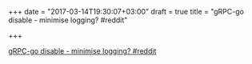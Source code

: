 +++
date = "2017-03-14T19:30:07+03:00"
draft = true
title = "gRPC-go disable - minimise logging?  #reddit"

+++

<p><a href="https://t.co/Xt9EhINWkg">gRPC-go disable - minimise logging?  #reddit</a></p>
